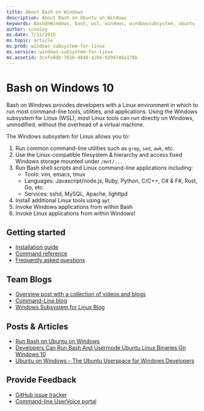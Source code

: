 ```yaml
---
title: About Bash on Windows
description: About Bash on Ubuntu on Windows
keywords: BashOnWindows, bash, wsl, windows, windowssubsystem, ubuntu
author: scooley
ms.date: 7/11/2016
ms.topic: article
ms.prod: windows-subsystem-for-linux
ms.service: windows-subsystem-for-linux
ms.assetid: 3cefe0db-7616-4848-a2b6-9296746a178b
---
```


# Bash on Windows 10

Bash on Windows provides developers with a Linux environment in which to run most command-line tools, utilities, and applications.  Using the Windows subsystem for Linux (WSL), most Linux tools can run directly on Windows, unmodified, without the overhead of a virtual machine.  

The Windows subsystem for Linux allows you to:

1. Run common command-line utilities such as `grep`, `sed`, `awk`, etc.
1. Use the Linux-compatible filesystem & hierarchy and access fixed Windows storage 
mounted under `/mnt/...`
1. Run Bash shell scripts and Linux command-line applications including:  
    * Tools: vim, emacs, tmux
    * Languages: Javascript/node.js, Ruby, Python, C/C++, C# & F#, Rust, Go, etc.
    * Services: sshd, MySQL, Apache, lighttpd
1. Install additional Linux tools using `apt`
1. Invoke Windows applications from within Bash
1. Invoke Linux applications from within Windows!

## Getting started
* [Installation guide](install_guide.md)
* [Command reference](reference.md)
* [Frequently asked questions](faq.md)

## Team Blogs
* [Overview post with a collection of videos and blogs](https://blogs.msdn.microsoft.com/commandline/learn-about-bash-on-windows-subsystem-for-linux/)
* [Command-Line blog](https://blogs.msdn.microsoft.com/commandline/)
* [Windows Subsystem for Linux Blog](https://blogs.msdn.microsoft.com/wsl/)

## Posts & Articles
* [Run Bash on Ubuntu on Windows](https://blogs.windows.com/buildingapps/2016/03/30/run-bash-on-ubuntu-on-windows/)
* [Developers Can Run Bash And Usermode Ubuntu Linux Binaries On Windows 10](http://www.hanselman.com/blog/DevelopersCanRunBashShellAndUsermodeUbuntuLinuxBinariesOnWindows10.aspx)
* [Ubuntu on Windows – The Ubuntu Userspace for Windows Developers](http://insights.ubuntu.com/2016/03/30/ubuntu-on-windows-the-ubuntu-userspace-for-windows-developers/) 

## Provide Feedback
* [GitHub issue tracker](https://github.com/Microsoft/BashOnWindows/issues)
* [Command-line UserVoice portal](https://wpdev.uservoice.com/forums/266908-command-prompt-console-bash-on-ubuntu-on-windo/category/161892-bash)